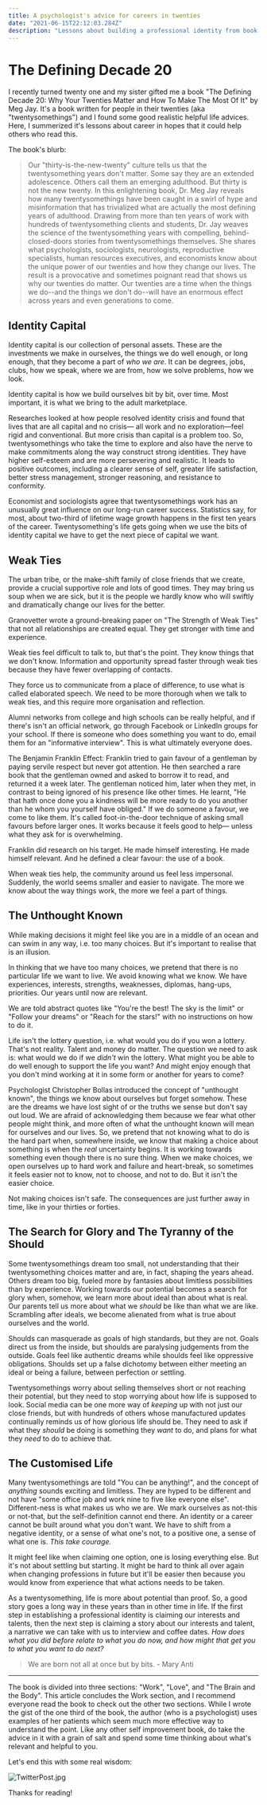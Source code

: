 ```yaml
---
title: A psychologist's advice for careers in twenties
date: "2021-06-15T22:12:03.284Z"
description: "Lessons about building a professional identity from book The Defining Decade 20s"
---
```



# The Defining Decade 20

I recently turned twenty one and my sister gifted me a book "The Defining Decade 20: Why Your Twenties Matter and How To Make The Most Of It" by Meg Jay. It's a book written for people in their twenties (aka "twentysomethings") and I found some good realistic helpful life advices. Here, I summerized it's lessons about career in hopes that it could help others who read this.

The book's blurb:

> Our "thirty-is-the-new-twenty" culture tells us that the twentysomething years don't matter. Some say they are an extended adolescence. Others call them an emerging adulthood. But thirty is not the new twenty. In this enlightening book, Dr. Meg Jay reveals how many twentysomethings have been caught in a swirl of hype and misinformation that has trivialized what are actually the most defining years of adulthood. Drawing from more than ten years of work with hundreds of twentysomething clients and students, Dr. Jay weaves the science of the twentysomething years with compelling, behind-closed-doors stories from twentysomethings themselves. She shares what psychologists, sociologists, neurologists, reproductive specialists, human resources executives, and economists know about the unique power of our twenties and how they change our lives. The result is a provocative and sometimes poignant read that shows us why our twenties do matter. Our twenties are a time when the things we do--and the things we don't do--will have an enormous effect across years and even generations to come.

## Identity Capital

Identity capital is our collection of personal assets. These are the investments we make in ourselves, the things we do well enough, or long enough, that they become a part of *who we are*. It can be degrees, jobs, clubs, how we speak, where we are from, how we solve problems, how we look. 

Identity capital is how we build ourselves bit by bit, over time. Most important, it is what we bring to the adult marketplace. 

Researches looked at how people resolved identity crisis and found that lives that are all capital and no crisis— all work and no exploration—feel rigid and conventional. But more crisis than capital is a problem too. So, twentysomethings who take the time to explore and also have the nerve to make commitments along the way construct strong identities. They have higher self-esteem and are more persevering and realistic. It leads to positive outcomes, including a clearer sense of self, greater life satisfaction, better stress management, stronger reasoning, and resistance to conformity. 

Economist and sociologists agree that twentysomethings work has an unusually great influence on our long-run career success. Statistics say, for most, about two-third of lifetime wage growth happens in the first ten years of the career. Twentysomething's life gets going when we use the bits of identity capital we have to get the next piece of capital we want.    

## Weak Ties

The urban tribe, or the make-shift family of close friends that we create, provide a crucial supportive role and lots of good times. They may bring us soup when we are sick, but it is the people we hardly know who will swiftly and dramatically change our lives for the better. 

Granovetter wrote a ground-breaking paper on "The Strength of Weak Ties" that not all relationships are created equal. They get stronger with time and experience. 

Weak ties feel difficult to talk to, but that's the point. They know things that we don't know. Information and opportunity spread faster through weak ties because they have fewer overlapping of contacts. 

They force us to communicate from a place of difference, to use what is called elaborated speech. We need to be more thorough when we talk to weak ties, and this require more organisation and reflection.

Alumni networks from college and high schools can be really helpful, and if there's isn't an official network, go through Facebook or LinkedIn groups for your school. If there is someone who does something you want to do, email them for an "informative interview". This is what ultimately everyone does. 

The Benjamin Franklin Effect: Franklin tried to gain favour of a gentleman by paying servile respect but never got attention. He then searched a rare book that the gentleman owned and asked to borrow it to read, and returned it a week later. The gentleman noticed him, later when they met, in contrast to being ignored of his presence like other times. He learnt, "He that hath once done you a kindness will be more ready to do you another than he whom you yourself have obliged." If we do someone a favour, we come to like them. It's called foot-in-the-door technique of asking small favours before larger ones. It works because it feels good to help— unless what they ask for is overwhelming. 

Franklin did research on his target. He made himself interesting. He made himself relevant. And he defined a clear favour: the use of a book.

When weak ties help, the community around us feel less impersonal. Suddenly, the world seems smaller and easier to navigate. The more we know about the way things work, the more we feel a part of things.

## The Unthought Known

While making decisions it might feel like you are in a middle of an ocean and can swim in any way, i.e. too many choices. But it's important to realise that is an illusion.

In thinking that we have too many choices, we pretend that there is no particular life we want to live. We avoid knowing what we know. We have experiences, interests, strengths, weaknesses, diplomas, hang-ups, priorities. Our years until now are relevant.

We are told abstract quotes like "You're the best! The sky is the limit" or "Follow your dreams" or "Reach for the stars!" with no instructions on how to do it. 

Life isn't the lottery question, i.e. what would you do if you won a lottery. That's not reality. Talent and money do matter. The question we need to ask is: what would we do if we *didn't* win the lottery. What might you be able to do well enough to support the life you want? And might enjoy enough that you don't mind working at it in some form or another for years to come? 

Psychologist Christopher Bollas introduced the concept of "unthought known", the things we know about ourselves but forget somehow. These are the dreams we have lost sight of or the truths we sense but don't say out loud. We are afraid of acknowledging them because we fear what other people might think, and more often of what the unthought known will mean for ourselves and our lives. So, we pretend that not knowing what to do is the hard part when, somewhere inside, we know that making a choice about something is when the *real* uncertainty begins. It is working towards something even though there is no sure thing. When we make choices, we open ourselves up to hard work and failure and heart-break, so sometimes it feels easier not to know, not to choose, and not to do. But it isn't the easier choice. 

Not making choices isn't safe. The consequences are just further away in time, like in your thirties or forties.  

## The Search for Glory and The Tyranny of the Should

Some twentysomethings dream too small, not understanding that their twentysomething choices matter and are, in fact, shaping the years ahead. Others dream too big, fueled more by fantasies about limitless possibilities than by experience. Working towards our potential becomes a search for glory when, somehow, we learn more about ideal than about what is real. Our parents tell us more about what we *should* be like than what we are like. Scrambling after ideals, we become alienated from what is true about ourselves and the world.

Shoulds can masquerade as goals of high standards, but they are not. Goals direct us from the inside, but shoulds are paralysing judgements from the outside. Goals feel like authentic dreams while shoulds feel like oppressive obligations. Shoulds set up a false dichotomy between either meeting an ideal or being a failure, between perfection or settling. 

Twentysomethings worry about selling themselves short or not reaching their potential, but they need to stop worrying about how life is supposed to look. Social media can be one more way of *keeping* up with not just our close friends, but with hundreds of others whose manufactured updates continually reminds us of how glorious life should be. They need to ask if what they *should* be doing is something they *want* to do, and plans for what they *need* to do to achieve that.

## The Customised Life

Many twentysomethings are told "You can be anything!", and the concept of *anything* sounds exciting and limitless. They are hyped to be different and not have "some office job and work nine to five like everyone else". Different-ness is what makes us who we are. We mark ourselves as not-this or not-that, but the self-definition cannot end there. An identity or a career cannot be built around what you don't want. We have to shift from a negative identity, or a sense of what one's not, to a positive one, a sense of what one is. *This take courage.* 

It might feel like when claiming one option, one is losing everything else. But it's not about settling but starting. It might be hard to think all over again when changing professions in future but it'll be easier then because you would know from experience that what actions needs to be taken.

As a twentysomething, life is more about potential than proof. So, a good story goes a long way in these years than in other time in life. If the first step in establishing a professional identity is claiming our interests and talents, then the next step is claiming a story about our interests and talent, a narrative we can take with us to interview and coffee dates. *How does what you did before relate to what you do now, and how might that get you to what you want to do next?* 

> We are born not all at once but by bits. - Mary Anti

---

The book is divided into three sections: "Work", "Love", and "The Brain and the Body". This article concludes the Work section, and I recommend everyone read the book to check out the other two sections. While I wrote the gist of the one third of the book, the author (who is a psychologist) uses examples of her patients which seem much more effective way to understand the point. Like any other self improvement book, do take the advice in it with a grain of salt and spend some time thinking about what's relevant and helpful to you.

Let's end this with some real wisdom:

![TwitterPost.jpg](TwitterPost.jpg)

Thanks for reading!

